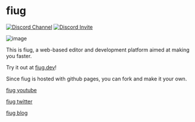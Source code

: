 # fiug

<!-- discord badge -->
[![Discord Channel](https://img.shields.io/discord/887775860881514557?color=%237289DA&logo=Discord&logoColor=white)](https://discord.com/channels/887775860881514557)
[![Discord Invite](https://img.shields.io/badge/discord-invite-yall?color=%237289DA&logo=Discord&logoColor=white)](https://discord.gg/pdYZvsUexX)

![image](https://user-images.githubusercontent.com/1816471/141070675-b27d408c-ef02-4cf3-803f-860a569624e2.png)

This is fiug, a web-based editor and development platform aimed at making you faster.   

Try it out at [fiug.dev](https://fiug.dev)!   

Since fiug is hosted with github pages, you can fork and make it your own.   

[fiug youtube](https://www.youtube.com/playlist?list=PLzxw4c2I_GGe6q7XHWH2lXsc9VBfzsNB_)   

[fiug twitter](https://twitter.com/fiugdev)   

[fiug blog](https://blog.fiug.dev)   